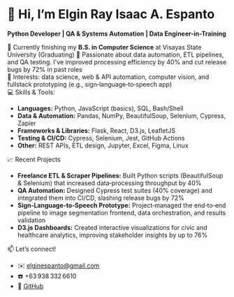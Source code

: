 # 👋 Hi, I’m Elgin Ray Isaac A. Espanto

**Python Developer | QA & Systems Automation | Data Engineer-in-Training**

🔭 Currently finishing my **B.S. in Computer Science** at Visayas State University (Graduating)
🌱 Passionate about data automation, ETL pipelines, and QA testing. I've improved processing efficiency by 40% and cut release bugs by 72% in past roles  
👀 Interests: data science, web & API automation, computer vision, and fullstack prototyping (e.g., sign‑language‑to‑speech app)  
💻 Skills & Tools:
- **Languages:** Python, JavaScript (basics), SQL, Bash/Shell  
- **Data & Automation:** Pandas, NumPy, BeautifulSoup, Selenium, Cypress, Zapier  
- **Frameworks & Libraries:** Flask, React, D3.js, LeafletJS  
- **Testing & CI/CD:** Cypress, Selenium, Jest, GitHub Actions  
- **Other:** REST APIs, ETL design, Jupyter, Excel, Figma, Linux  

📈 Recent Projects
- **Freelance ETL & Scraper Pipelines:** Built Python scripts (BeautifulSoup & Selenium) that increased data‑processing throughput by 40%  
- **QA Automation:** Designed Cypress test suites (40% coverage) and integrated them into CI/CD, slashing release bugs by 72%  
- **Sign‑Language‑to‑Speech Prototype:** Project‑managed the end‑to‑end pipeline to image segmentation frontend, data orchestration, and results validation  
- **D3.js Dashboards:** Created interactive visualizations for civic and healthcare analytics, improving stakeholder insights by up to 76%  

📫 Let’s connect!  
- ✉️ elginespanto@gmail.com  
- ☎️ +63 938 332 6610  
- 🔗 [GitHub](https://github.com/elginray)
